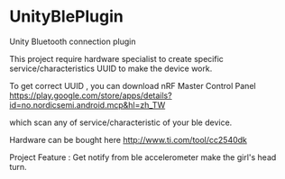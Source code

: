 # UnityBlePlugin
Unity Bluetooth connection plugin

This project require hardware specialist to create specific 
service/characteristics UUID to make the device work.

To get correct UUID , you can download nRF Master Control Panel
https://play.google.com/store/apps/details?id=no.nordicsemi.android.mcp&hl=zh_TW

which scan any of service/characteristic of your ble device.

Hardware can be bought here
http://www.ti.com/tool/cc2540dk

Project Feature : 
  Get notify from ble accelerometer make the girl's head turn.
